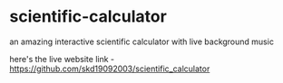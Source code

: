 # scientific-calculator
 an amazing interactive scientific calculator with live background music

 here's the live website link - https://github.com/skd19092003/scientific_calculator
